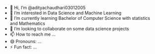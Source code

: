 - 👋 Hi, I’m @adityachaudhari03012005
- 👀 I’m interested in Data Science and Machine Learning
- 🌱 I’m currently learning Bachelor of Computer Science with statistics and Mathematics
- 💞️ I’m looking to collaborate on some data science projects
- 📫 How to reach me ...
- 😄 Pronouns: ...
- ⚡ Fun fact: ...

<!---
adityachaudhari03012005/adityachaudhari03012005 is a ✨ special ✨ repository because its `README.md` (this file) appears on your GitHub profile.
You can click the Preview link to take a look at your changes.
--->
